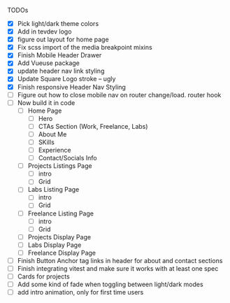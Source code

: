 TODOs

- [x] Pick light/dark theme colors
- [x] Add in tevdev logo
- [x] figure out layout for home page
- [x] Fix scss import of the media breakpoint mixins
- [x] Finish Mobile Header Drawer
- [x] Add Vueuse package
- [x] update header nav link styling
- [x] Update Square Logo stroke – ugly
- [x] Finish responsive Header Nav Styling
- [ ] Figure out how to close mobile nav on router change/load. router hook
- [ ] Now build it in code
  - [ ] Home Page
    - [ ] Hero
    - [ ] CTAs Section (Work, Freelance, Labs)
    - [ ] About Me
    - [ ] SKills
    - [ ] Experience
    - [ ] Contact/Socials Info
  - [ ] Projects Listings Page
    - [ ] intro
    - [ ] Grid
  - [ ] Labs Listing Page
    - [ ] intro
    - [ ] Grid
  - [ ] Freelance Listing Page
    - [ ] intro
    - [ ] Grid
  - [ ] Projects Display Page
  - [ ] Labs Display Page
  - [ ] Freelance Display Page
- [ ] Finish Button Anchor tag links in header for about and contact sections
- [ ] Finish integrating vitest and make sure it works with at least one spec
- [ ] Cards for projects
- [ ] Add some kind of fade when toggling between light/dark modes
- [ ] add intro animation, only for first time users
